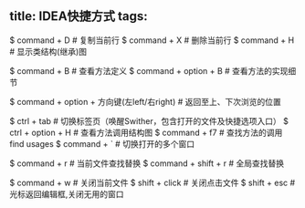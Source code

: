 title: IDEA快捷方式
tags:
---

$ command + D 		# 复制当前行
$ command + X		# 删除当前行
$ command + H		# 显示类结构(继承)图

$ command + B 		# 查看方法定义
$ command +	option + B 		# 查看方法的实现细节

$ command +	option + 方向键(左left/右right) 		# 返回至上、下次浏览的位置

$ ctrl + tab		# 切换标签页（唤醒Swither，包含打开的文件及快捷选项入口）
$ ctrl + option + H 		# 查看方法调用结构图
$ command + f7 		# 查找方法的调用 find usages
$ command + ` 		# 切换打开的多个窗口

$ command + r 			# 当前文件查找替换
$ command + shift + r 		# 全局查找替换

 
$ command + w  	#  关闭当前文件
$ shift + click   # 关闭点击文件
$ shift + esc 	# 光标返回编辑框,关闭无用的窗口